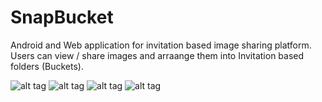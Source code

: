 # SnapBucket
Android and Web application for invitation based image sharing platform. Users can view / share images and arraange them into Invitation based folders (Buckets).

![alt tag](Designs/1.png)
![alt tag](Designs/2.png)
![alt tag](Designs/3.png)
![alt tag](Designs/4.png)

